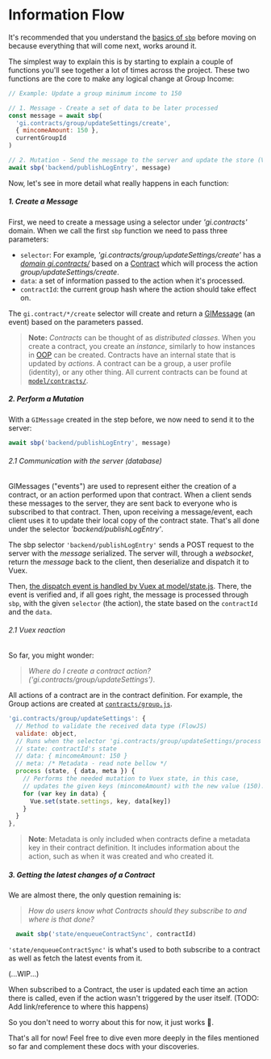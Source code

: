 # Information Flow

It's recommended that you understand the [basics of `sbp`](Style-Guide.md#sbp) before moving on because everything that will come next, works around it.

The simplest way to explain this is by starting to explain a couple of functions you'll see together a lot of times across the project. These two functions are the core to make any logical change at Group Income:

```js
// Example: Update a group minimum income to 150

// 1. Message - Create a set of data to be later processed
const message = await sbp(
  'gi.contracts/group/updateSettings/create',
  { mincomeAmount: 150 },
  currentGroupId
)

// 2. Mutation - Send the message to the server and update the store (Vuex) accordingly
await sbp('backend/publishLogEntry', message)
```

Now, let's see in more detail what really happens in each function:

##### 1. Create a Message
First, we need to create a message using a selector under _'gi.contracts'_ domain.
When we call the first `sbp` function we need to pass three parameters:
- `selector`: For example, _'gi.contracts/group/updateSettings/create'_ has a [_domain_ _gi.contracts/_](../frontend/model/contracts/group.js) based on a [Contract](../frontend/model/Contract.js) which will process the action _group/updateSettings/create_.
- `data`: a set of information passed to the action when it's processed.
- `contractId`: the current group hash where the action should take effect on.

The `gi.contract/*/create` selector will create and return a [GIMessage](../shared/GIMessage.js) (an event) based on the parameters passed.

> **Note:** _Contracts_ can be thought of as *distributed classes*. When you create a contract, you create an *instance*, similarly to how instances in [OOP](https://en.wikipedia.org/wiki/Object-oriented_programming) can be created. Contracts have an internal state that is updated by *actions*. A contract can be a group, a user profile (identity), or any other thing. All current contracts can be found at [`model/contracts/`](../frontend/model/contracts/).

##### 2. Perform a Mutation

With a `GIMessage` created in the step before, we now need to send it to the server:

```js
await sbp('backend/publishLogEntry', message)
```

###### 2.1 Communication with the server (database)

GIMessages ("events") are used to represent either the creation of a contract, or an action performed upon that contract. When a client sends these messages to the server, they are sent back to everyone who is subscribed to that contract. Then, upon receiving a message/event, each client uses it to update their local copy of the contract state. That's all done under the selector _'backend/publishLogEntry'_.

The sbp selector `'backend/publishLogEntry'` sends a POST request to the server with the _message_ serialized. The server will, through a _websocket_, return the _message_ back to the client, then deserialize and dispatch it to Vuex.

Then, [the dispatch event is handled by Vuex at model/state.js](../frontend/model/state.js#L302). There, the event is verified and, if all goes right, the message is processed through `sbp`, with the given `selector` (the action), the state based on the `contractId` and the `data`.

###### 2.1 Vuex reaction

So far, you might wonder:

> _Where do I create a contract action? ('gi.contracts/group/updateSettings')_.

All actions of a contract are in the contract definition. For example, the Group actions are created at [`contracts/group.js`](../frontend/model/contracts/group.js).

```js
'gi.contracts/group/updateSettings': {
  // Method to validate the received data type (FlowJS)
  validate: object,
  // Runs when the selector 'gi.contracts/group/updateSettings/process' is called
  // state: contractId's state
  // data: { mincomeAmount: 150 }
  // meta: /* Metadata - read note bellow */
  process (state, { data, meta }) {
    // Performs the needed mutation to Vuex state, in this case,
    // updates the given keys (mincomeAmount) with the new value (150).
    for (var key in data) {
      Vue.set(state.settings, key, data[key])
    }
  }
},
```

> **Note**: Metadata is only included when contracts define a metadata key in their contract definition. It includes information about the action, such as when it was created and who created it.

##### 3. Getting the latest changes of a _Contract_

We are almost there, the only question remaining is:

> _How do users know what Contracts should they subscribe to and where is that done?_

```js
  await sbp('state/enqueueContractSync', contractId)
```

`'state/enqueueContractSync'` is what's used to both subscribe to a contract as well as fetch the latest events from it.

(...WIP...)

When subscribed to a Contract, the user is updated each time an action there is called, even if the action wasn't triggered by the user itself. (TODO: Add link/reference to where this happens)

So you don't need to worry about this for now, it just works 🔮.


That's all for now! Feel free to dive even more deeply in the files mentioned so far and complement these docs with your discoveries.

